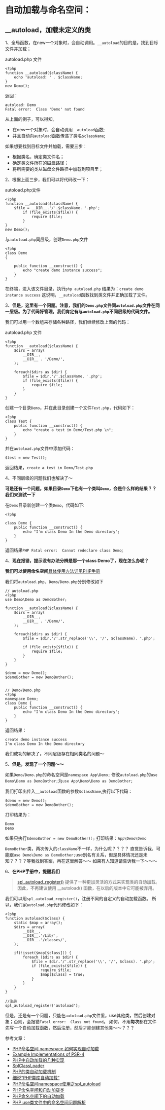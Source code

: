 # 自动加载与命名空间：


## __autoload，加载未定义的类

1、全局函数，在new一个对象时，会自动调用。`__autoload`的目的是，找到目标文件并加载；

autoload.php 文件

```
<?php
function __autoload($className) {
	echo 'autoload: ' . $className;
}
new Demo();
```

返回：

```
autoload: Demo 
Fatal error:  Class 'Demo' not found
```

从上面的例子，可以得知,

+ 在new一个对象时，会自动调用`__autoload`函数;
+ 并且自动向`autoload`函数传递了类名`$className`;

如果想要找到目标文件并加载，需要三步：

+ 根据类名，确定类文件名；
+ 确定类文件所在的磁盘路径；
+ 将所需要的类从磁盘文件路径中加载到项目里；

2、根据上面三步，我们可以将代码改一下：

autoload.php文件

```
<?php
function __autoload($className) {
	$file = __DIR__.'/'.$className. '.php';
    	if (file_exists($file)) {
    		require $file;
    	}
}
new Demo();
```

与`autoload.php`同层级，创建`Demo.php`文件

```
<?php
class Demo
{

	public function __construct() {
		echo "create demo instance success";
	}
}
```

在终端，进入该文件目录，执行`php autoload.php`
结果为：`create demo instance success`
这说明，`__autoload`函数找到类文件并正确加载了文件。

3、**但是，这里有一个问题。注意，我们的`Demo.php`文件同`autoload.php`文件在同一层级。为了代码好管理，我们肯定有与`autoload.php`不同层级的代码文件。**

我们可以用一个数组来存储各种路径，我们继续修改上面的代码：

autoload.php 文件

```
<?php
function __autoload($className) {
	$dirs = array(
		__DIR__,
		__DIR__ . '/Demo/',
	);
	
	foreach($dirs as $dir) {
		$file = $dir.'/'.$className. '.php';
		if (file_exists($file)) {
			require $file;
		}
	}
}

```

创建一个目录`Demo`，并在此目录创建一个文件`Test.php`，代码如下：

```
<?php
class Test {
	public function __construct() {
		echo "create a test in Demo/Test.php \n";
	}
}
```

并在`autoload.php`文件中添加代码：

```
$test = new Test();
```

返回结果，`create a test in Demo/Test.php`

4、不同层级的问题我们也解决了～

**可是还有一个问题，如果目录`Demo`下也有一个类叫`Demo`，会是什么样的结果？？我们来测试一下**

在`Demo`目录新创建一个类`Demo`，代码如下:

```
<?php

class Demo {
	public function __construct() {
		echo "I'm class Demo In the Demo directory";
	}
}
```

返回结果`PHP Fatal error:  Cannot redeclare class Demo`;

4、**现在报错，提示没有办法分辨是那一个class Demo了，现在怎么办呢？**

**我们可以使用命名空间**[具体使用方法详见PHP手册](http://php.net/manual/zh/language.namespaces.rationale.php)

我们将`autoload.php`、`Demo/Demo.php`分别修改如下

```
// autoload.php 
<?php
use Demo\Demo as DemoBother;

function __autoload($className) {
	$dirs = array(
		__DIR__,
		__DIR__ . '/Demo/',
	);

	foreach($dirs as $dir) {
		$file = $dir.'/'.str_replace('\\', '/', $className). '.php';

		if (file_exists($file)) {
			require $file;
		}
	}
}

$demo = new Demo();
$demoBother = new DemoBother();


// Demo/Demo.php
<?php
namespace Demo;
class Demo {
	public function __construct() {
		echo "I'm class Demo In the Demo directory";
	}
}
```

返回结果：

```
create demo instance success 
I'm class Demo In the Demo directory
```

我们成功的解决了，不同层级存在相同类名的问题～

5、**但是，发现了一个问题～～**

如果`Demo/Demo.php`的命名空间是`namespace App\Demo;`
修改`autoload.php`的`use Demo\Demo as DemoBother;`为`use App\Demo\Demo as DemoBother;`

我们打印出传入`__autoload`函数的参数`$className`,执行以下代码：

```
$demo = new Demo();
$demoBother = new DemoBother();
```

打印结果为：

```
Demo
Demo
```

如果只执行`$demoBother = new DemoBother();`
打印结果：`App\Demo\Demo`

`DemoBother`类，两次传入的`className`不一样，为什么呢？？？？
直觉告诉我，可能跟`use Demo\Demo as DemoBother;`use别名有关系，但是具体情况还是未知？？？？等我找到答案，再在这里解答～～
如果有人知道请告诉我一下～～～

6、**在PHP手册中，提醒我们**
> [spl_autoload_register()](http://php.net/manual/zh/function.spl-autoload-register.php) 提供了一种更加灵活的方式来实现类的自动加载。因此，不再建议使用 __autoload() 函数，在以后的版本中它可能被弃用。


我们可以用`spl_autoload_register()`，注册不同的自定义的自动加载函数。
所以，我们家`autoload.php`代码修改如下：

```
<?php
function autoload($class) {
	static $map = array();
	$dirs = array(
		__DIR__,
		__DIR__.'/Lib/',
		__DIR__.'/classes/',
	);

	if(!isset($map[$class])) {
		foreach ($dirs as $dir) {
			$file = $dir.'/'.str_replace('\\', '/', $class). '.php';
			if (file_exists($file)) {
				require $file;
				$map[$class] = true;
			}
		}
	}
}

//注册
spl_autoload_register('autoload');
```

但是，还是有一个问题，只能在`autoload.php`文件里，use其他类，然后创建对象；否则，会报错`Fatal error:  Class not found`。
如何，不用**每次**都在文件先写一个自动加载函数，然后注册，然后才能创建其他类～～？？？




参考文章：

+ [PHP命名空间 namespace 如何实现自动加载](https://segmentfault.com/q/1010000002426493)
+ [Example Implementations of PSR-4](https://github.com/php-fig/fig-standards/blob/master/accepted/PSR-4-autoloader-examples.md)
+ [PHP中自动加载的几种实现](http://blog.wuxu92.com/php-using-spl-autoloader/)
+ [SplClassLoader](https://gist.github.com/jwage/221634)
+ [PHP的类自动加载机制](http://blog.csdn.net/hguisu/article/details/7463333)
+ [细说“PHP类库自动加载”](https://github.com/qinjx/adv_php_book/blob/master/class_autoload.md)
+ [PHP命名空间namespace使用之spl_autoload](http://blog.zhengshuiguang.com/php/spl_autoload.html)
+ [PHP命名空间和自动加载类](https://segmentfault.com/a/1190000004851664)
+ [PHP命名空间下的自动加载](https://www.hongweipeng.com/index.php/archives/807/)
+ [PHP use类文件中的命名空间问题解析](https://segmentfault.com/a/1190000002528762)